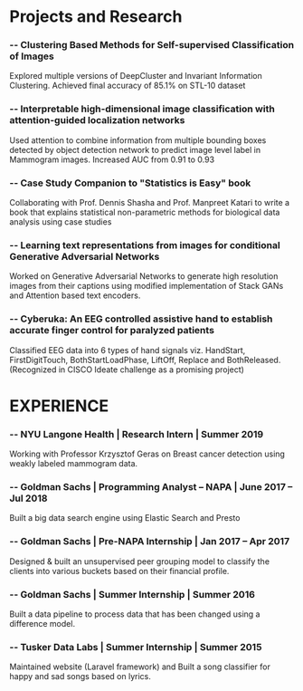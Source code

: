 <!--## Welcome to GitHub Pages

You can use the [editor on GitHub](https://github.com/SudarshiniTyagi/SudarshiniTyagi.github.io/edit/master/index.md) to maintain and preview the content for your website in Markdown files.

Whenever you commit to this repository, GitHub Pages will run [Jekyll](https://jekyllrb.com/) to rebuild the pages in your site, from the content in your Markdown files. -->

# Projects and Research

### -- Clustering Based Methods for Self-supervised Classification of Images
Explored multiple versions of DeepCluster and Invariant Information Clustering. Achieved final accuracy of 85.1% on STL-10 dataset

### -- Interpretable high-dimensional image classification with attention-guided localization networks
Used attention to combine information from multiple bounding boxes detected by object detection network to predict image level label in Mammogram images. Increased AUC from 0.91 to 0.93
### -- Case Study Companion to "Statistics is Easy" book
Collaborating with Prof. Dennis Shasha and Prof. Manpreet Katari to write a book that explains statistical non-parametric methods for biological data analysis using case studies
### -- Learning text representations from images for conditional Generative Adversarial Networks
Worked on Generative Adversarial Networks to generate high resolution images from their captions using modified implementation of Stack GANs and Attention based text encoders.
### -- Cyberuka: An EEG controlled assistive hand to establish accurate finger control for paralyzed patients
Classified EEG data into 6 types of hand signals viz. HandStart, FirstDigitTouch, BothStartLoadPhase, LiftOff, Replace and BothReleased. (Recognized in CISCO Ideate challenge as a promising project)

# EXPERIENCE
### -- NYU Langone Health | Research Intern | Summer 2019
Working with Professor Krzysztof Geras on Breast cancer detection using weakly labeled mammogram data.
### -- Goldman Sachs | Programming Analyst – NAPA | June 2017 – Jul 2018
Built a big data search engine using Elastic Search and Presto
### -- Goldman Sachs | Pre-NAPA Internship | Jan 2017 – Apr 2017
Designed & built an unsupervised peer grouping model to classify the clients into various buckets based on their financial profile.
### -- Goldman Sachs | Summer Internship | Summer 2016
Built a data pipeline to process data that has been changed using a difference model.
### -- Tusker Data Labs | Summer Internship | Summer 2015
Maintained website (Laravel framework) and Built a song classifier for happy and sad songs based on lyrics.

<!-- `markdown
Syntax highlighted code block

# Header 1
## Header 2
### Header 3

- Bulleted
- List

1. Numbered
2. List

**Bold** and _Italic_ and `Code` text

[Link](url) and ![Image](src) 
```

For more details see [GitHub Flavored Markdown](https://guides.github.com/features/mastering-markdown/).

### Jekyll Themes

Your Pages site will use the layout and styles from the Jekyll theme you have selected in your [repository settings](https://github.com/SudarshiniTyagi/SudarshiniTyagi.github.io/settings). The name of this theme is saved in the Jekyll `_config.yml` configuration file.

### Support or Contact

Having trouble with Pages? Check out our [documentation](https://help.github.com/categories/github-pages-basics/) or [contact support](https://github.com/contact) and we’ll help you sort it out.  -->
